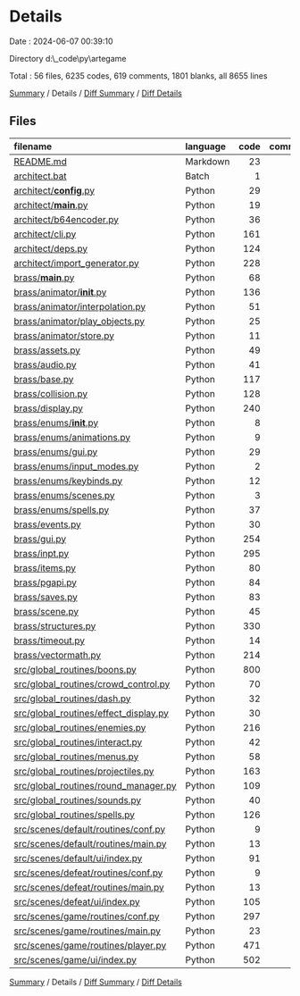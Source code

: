 # Details

Date : 2024-06-07 00:39:10

Directory d:\\_code\\py\\artegame

Total : 56 files,  6235 codes, 619 comments, 1801 blanks, all 8655 lines

[Summary](results.md) / Details / [Diff Summary](diff.md) / [Diff Details](diff-details.md)

## Files
| filename | language | code | comment | blank | total |
| :--- | :--- | ---: | ---: | ---: | ---: |
| [README.md](/README.md) | Markdown | 23 | 0 | 14 | 37 |
| [architect.bat](/architect.bat) | Batch | 1 | 0 | 0 | 1 |
| [architect/__config__.py](/architect/__config__.py) | Python | 29 | 6 | 10 | 45 |
| [architect/__main__.py](/architect/__main__.py) | Python | 19 | 2 | 8 | 29 |
| [architect/b64encoder.py](/architect/b64encoder.py) | Python | 36 | 3 | 14 | 53 |
| [architect/cli.py](/architect/cli.py) | Python | 161 | 20 | 59 | 240 |
| [architect/deps.py](/architect/deps.py) | Python | 124 | 10 | 48 | 182 |
| [architect/import_generator.py](/architect/import_generator.py) | Python | 228 | 8 | 68 | 304 |
| [brass/__main__.py](/brass/__main__.py) | Python | 68 | 14 | 25 | 107 |
| [brass/animator/__init__.py](/brass/animator/__init__.py) | Python | 136 | 48 | 64 | 248 |
| [brass/animator/interpolation.py](/brass/animator/interpolation.py) | Python | 51 | 2 | 15 | 68 |
| [brass/animator/play_objects.py](/brass/animator/play_objects.py) | Python | 25 | 0 | 13 | 38 |
| [brass/animator/store.py](/brass/animator/store.py) | Python | 11 | 0 | 7 | 18 |
| [brass/assets.py](/brass/assets.py) | Python | 49 | 4 | 21 | 74 |
| [brass/audio.py](/brass/audio.py) | Python | 41 | 1 | 27 | 69 |
| [brass/base.py](/brass/base.py) | Python | 117 | 1 | 54 | 172 |
| [brass/collision.py](/brass/collision.py) | Python | 128 | 3 | 33 | 164 |
| [brass/display.py](/brass/display.py) | Python | 240 | 33 | 70 | 343 |
| [brass/enums/__init__.py](/brass/enums/__init__.py) | Python | 8 | 1 | 1 | 10 |
| [brass/enums/animations.py](/brass/enums/animations.py) | Python | 9 | 0 | 5 | 14 |
| [brass/enums/gui.py](/brass/enums/gui.py) | Python | 29 | 0 | 8 | 37 |
| [brass/enums/input_modes.py](/brass/enums/input_modes.py) | Python | 2 | 0 | 2 | 4 |
| [brass/enums/keybinds.py](/brass/enums/keybinds.py) | Python | 12 | 0 | 6 | 18 |
| [brass/enums/scenes.py](/brass/enums/scenes.py) | Python | 3 | 1 | 2 | 6 |
| [brass/enums/spells.py](/brass/enums/spells.py) | Python | 37 | 0 | 4 | 41 |
| [brass/events.py](/brass/events.py) | Python | 30 | 0 | 20 | 50 |
| [brass/gui.py](/brass/gui.py) | Python | 254 | 8 | 68 | 330 |
| [brass/inpt.py](/brass/inpt.py) | Python | 295 | 16 | 99 | 410 |
| [brass/items.py](/brass/items.py) | Python | 80 | 11 | 40 | 131 |
| [brass/pgapi.py](/brass/pgapi.py) | Python | 84 | 0 | 51 | 135 |
| [brass/saves.py](/brass/saves.py) | Python | 83 | 11 | 39 | 133 |
| [brass/scene.py](/brass/scene.py) | Python | 45 | 6 | 31 | 82 |
| [brass/structures.py](/brass/structures.py) | Python | 330 | 30 | 112 | 472 |
| [brass/timeout.py](/brass/timeout.py) | Python | 14 | 0 | 8 | 22 |
| [brass/vectormath.py](/brass/vectormath.py) | Python | 214 | 4 | 71 | 289 |
| [src/global_routines/boons.py](/src/global_routines/boons.py) | Python | 800 | 106 | 205 | 1,111 |
| [src/global_routines/crowd_control.py](/src/global_routines/crowd_control.py) | Python | 70 | 3 | 20 | 93 |
| [src/global_routines/dash.py](/src/global_routines/dash.py) | Python | 32 | 2 | 14 | 48 |
| [src/global_routines/effect_display.py](/src/global_routines/effect_display.py) | Python | 30 | 3 | 13 | 46 |
| [src/global_routines/enemies.py](/src/global_routines/enemies.py) | Python | 216 | 10 | 47 | 273 |
| [src/global_routines/interact.py](/src/global_routines/interact.py) | Python | 42 | 0 | 26 | 68 |
| [src/global_routines/menus.py](/src/global_routines/menus.py) | Python | 58 | 2 | 27 | 87 |
| [src/global_routines/projectiles.py](/src/global_routines/projectiles.py) | Python | 163 | 10 | 27 | 200 |
| [src/global_routines/round_manager.py](/src/global_routines/round_manager.py) | Python | 109 | 2 | 28 | 139 |
| [src/global_routines/sounds.py](/src/global_routines/sounds.py) | Python | 40 | 0 | 22 | 62 |
| [src/global_routines/spells.py](/src/global_routines/spells.py) | Python | 126 | 1 | 45 | 172 |
| [src/scenes/default/routines/conf.py](/src/scenes/default/routines/conf.py) | Python | 9 | 5 | 4 | 18 |
| [src/scenes/default/routines/main.py](/src/scenes/default/routines/main.py) | Python | 13 | 6 | 6 | 25 |
| [src/scenes/default/ui/index.py](/src/scenes/default/ui/index.py) | Python | 91 | 11 | 14 | 116 |
| [src/scenes/defeat/routines/conf.py](/src/scenes/defeat/routines/conf.py) | Python | 9 | 5 | 4 | 18 |
| [src/scenes/defeat/routines/main.py](/src/scenes/defeat/routines/main.py) | Python | 13 | 6 | 6 | 25 |
| [src/scenes/defeat/ui/index.py](/src/scenes/defeat/ui/index.py) | Python | 105 | 9 | 13 | 127 |
| [src/scenes/game/routines/conf.py](/src/scenes/game/routines/conf.py) | Python | 297 | 109 | 13 | 419 |
| [src/scenes/game/routines/main.py](/src/scenes/game/routines/main.py) | Python | 23 | 7 | 7 | 37 |
| [src/scenes/game/routines/player.py](/src/scenes/game/routines/player.py) | Python | 471 | 51 | 129 | 651 |
| [src/scenes/game/ui/index.py](/src/scenes/game/ui/index.py) | Python | 502 | 28 | 14 | 544 |

[Summary](results.md) / Details / [Diff Summary](diff.md) / [Diff Details](diff-details.md)